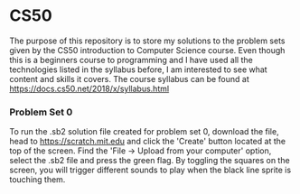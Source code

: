 # CS50
The purpose of this repository is to store my solutions to the problem sets given by the CS50 introduction to Computer Science course. Even though this is a beginners course to programming and I have used all the technologies listed in the syllabus before, I am interested to see what content and skills it covers. The course syllabus can be found at https://docs.cs50.net/2018/x/syllabus.html

### Problem Set 0
To run the .sb2 solution file created for problem set 0, download the file, head to 
https://scratch.mit.edu and click the 'Create' button located at the top of the screen. Find the 'File -> Upload 
from your computer' option, select the .sb2 file and press the green flag. By toggling the squares on the screen, 
you will trigger different sounds to play when the black line sprite is touching them.
